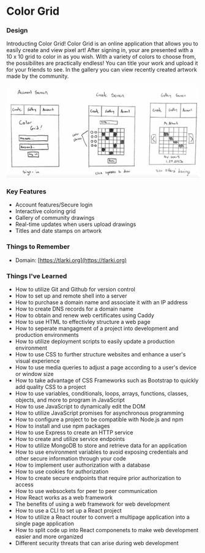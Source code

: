 # Color Grid

### Design
Introducting Color Grid! Color Grid is an online application that allows you to easily create and view pixel art! After signing in, your are presented with a 10 x 10 grid to color in as you wish. With a variety of colors to choose from, the possibilites are practically endless! You can title your work and upload it for your friends to see. In the gallery you can view recently created artwork made by the community.

![Sketch of application](startup-sketch.jpg)

### Key Features
* Account features/Secure login
* Interactive coloring grid
* Gallery of community drawings
* Real-time updates when users upload drawings
* Titles and date stamps on artwork

### Things to Remember
* Domain: [https://tlarki.org](https://tlarki.org)

### Things I've Learned
* How to utilize Git and Github for version control
* How to set up and remote shell into a server
* How to purchase a domain name and associate it with an IP address
* How to create DNS records for a domain name
* How to obtain and renew web certificates using Caddy
* How to use HTML to effectivley structure a web page
* How to seperate mangagment of a project into development and production environments
* How to utilize deployment scripts to easily update a production environment
* How to use CSS to further structure websites and enhance a user's visual experience
* How to use media queries to adjust a page according to a user's device or window size
* How to take advantage of CSS Frameworks such as Bootstrap to quickly add quality CSS to a project
* How to use variables, conditionals, loops, arrays, functions, classes, objects, and more to program in JavaScript
* How to use JavaScript to dynamically edit the DOM
* How to utilize JavaScript promises for asynchronous programming
* How to configure a project to be compatible with Node.js and npm
* How to install and use npm packages
* How to use Express to create an HTTP service
* How to create and utilize service endpoints
* How to utilize MongoDB to store and retrieve data for an application
* How to use environment variables to avoid exposing credentials and other secure information through your code
* How to implement user authorization with a database
* How to use cookies for authorization
* How to create secure endpoints that require prior authorization to access
* How to use websockets for peer to peer communication
* How React works as a web framework
* The benefits of using a web framework for web development
* How to use a CLI to set up a React project
* How to utilize a React router to convert a multipage application into a single page application
* How to split code up into React componenets to make web development easier and more organized
* Different security threats that can arise during web development